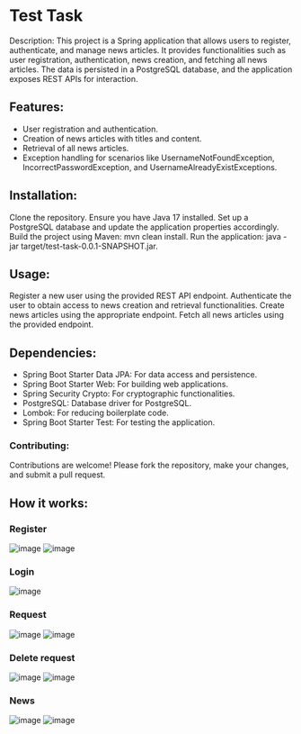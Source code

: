 # Test Task
Description:
This project is a Spring application that allows users to register, authenticate, and manage news articles. It provides functionalities such as user registration, authentication, news creation, and fetching all news articles. The data is persisted in a PostgreSQL database, and the application exposes REST APIs for interaction.

## Features:
* User registration and authentication.
* Creation of news articles with titles and content.
* Retrieval of all news articles.
* Exception handling for scenarios like UsernameNotFoundException, IncorrectPasswordException, and UsernameAlreadyExistExceptions.

## Installation:
Clone the repository.
Ensure you have Java 17 installed.
Set up a PostgreSQL database and update the application properties accordingly.
Build the project using Maven: mvn clean install.
Run the application: java -jar target/test-task-0.0.1-SNAPSHOT.jar.

## Usage:
Register a new user using the provided REST API endpoint.
Authenticate the user to obtain access to news creation and retrieval functionalities.
Create news articles using the appropriate endpoint.
Fetch all news articles using the provided endpoint.

## Dependencies:
* Spring Boot Starter Data JPA: For data access and persistence.
* Spring Boot Starter Web: For building web applications.
* Spring Security Crypto: For cryptographic functionalities.
* PostgreSQL: Database driver for PostgreSQL.
* Lombok: For reducing boilerplate code.
* Spring Boot Starter Test: For testing the application.
### Contributing:
Contributions are welcome! Please fork the repository, make your changes, and submit a pull request.

## How it works:
### Register
![image](https://github.com/Damirbek05/test-task/assets/124022133/cbea6ab8-904e-4731-a56d-485cad5b1d55)
![image](https://github.com/Damirbek05/test-task/assets/124022133/96bc020f-ba34-45c8-8ab0-0a168a1818eb)
### Login
![image](https://github.com/Damirbek05/test-task/assets/124022133/3c0f1d10-3bc4-4bee-8009-074eb62ce6f2)
### Request
![image](https://github.com/Damirbek05/test-task/assets/124022133/dd1291a5-4df4-4295-86d1-137c08279a6f)
![image](https://github.com/Damirbek05/test-task/assets/124022133/b701d5b5-b917-4195-ba1e-ff1bcba69aeb)
### Delete request
![image](https://github.com/Damirbek05/test-task/assets/124022133/1d519f82-6f21-49bb-bb9b-6196d7f2c866)
![image](https://github.com/Damirbek05/test-task/assets/124022133/5a309861-8125-4d72-b4b5-f4d66a7a8788)
### News
![image](https://github.com/Damirbek05/test-task/assets/124022133/2ef67a3a-0bd4-4c03-b941-ad3f9cfd89da)
![image](https://github.com/Damirbek05/test-task/assets/124022133/bcac27af-9c85-4abb-be95-4b84df46b47e)






